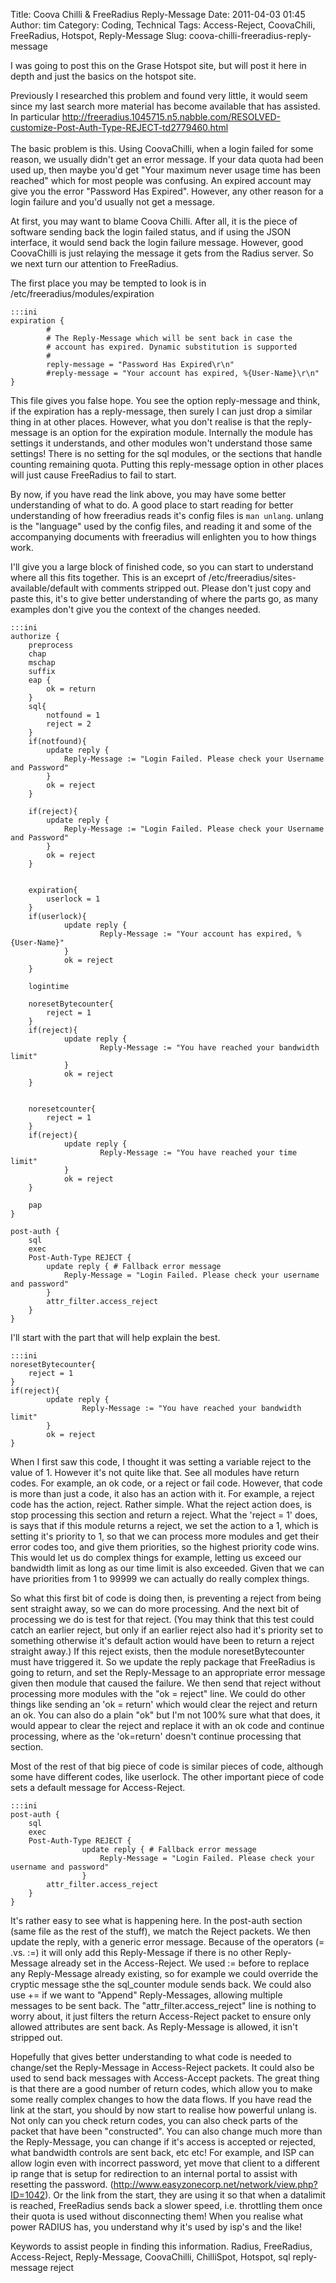 Title: Coova Chilli & FreeRadius Reply-Message
Date: 2011-04-03 01:45
Author: tim
Category: Coding, Technical
Tags: Access-Reject, CoovaChili, FreeRadius, Hotspot, Reply-Message
Slug: coova-chilli-freeradius-reply-message

I was going to post this on the Grase Hotspot site, but will post it
here in depth and just the basics on the hotspot site.

Previously I researched this problem and found very little, it would
seem since my last search more material has become available that has
assisted. In particular
[http://freeradius.1045715.n5.nabble.com/RESOLVED-customize-Post-Auth-Type-REJECT-td2779460.html  
][]  
The basic problem is this. Using CoovaChilli, when a login failed for
some reason, we usually didn't get an error message. If your data quota
had been used up, then maybe you'd get "Your maximum never usage time
has been reached" which for most people was confusing. An expired
account may give you the error "Password Has Expired". However, any
other reason for a login failure and you'd usually not get a message.

At first, you may want to blame Coova Chilli. After all, it is the piece
of software sending back the login failed status, and if using the JSON
interface, it would send back the login failure message. However, good
CoovaChilli is just relaying the message it gets from the Radius server.
So we next turn our attention to FreeRadius.

The first place you may be tempted to look is in
/etc/freeradius/modules/expiration

    :::ini
    expiration {
            #
            # The Reply-Message which will be sent back in case the
            # account has expired. Dynamic substitution is supported
            #
            reply-message = "Password Has Expired\r\n" 
            #reply-message = "Your account has expired, %{User-Name}\r\n"
    }


This file gives you false hope. You see the option reply-message and
think, if the expiration has a reply-message, then surely I can just
drop a similar thing in at other places. However, what you don't realise
is that the reply-message is an option for the expiration module.
Internally the module has settings it understands, and other modules
won't understand those same settings! There is no setting for the sql
modules, or the sections that handle counting remaining quota. Putting
this reply-message option in other places will just cause FreeRadius to
fail to start.

By now, if you have read the link above, you may have some better
understanding of what to do. A good place to start reading for better
understanding of how freeradius reads it's config files is `man unlang`.
unlang is the "language" used by the config files, and reading it and
some of the accompanying documents with freeradius will enlighten you to
how things work.

I'll give you a large block of finished code, so you can start to
understand where all this fits together. This is an exceprt of
/etc/freeradius/sites-available/default with comments stripped out.
Please don't just copy and paste this, it's to give better understanding
of where the parts go, as many examples don't give you the context of
the changes needed.

    :::ini
    authorize {
        preprocess
        chap
        mschap
        suffix
        eap {
            ok = return
        }
        sql{
            notfound = 1
            reject = 2
        }
        if(notfound){
            update reply {
                Reply-Message := "Login Failed. Please check your Username and Password"
            }
            ok = reject
        }
        
        if(reject){
            update reply {
                Reply-Message := "Login Failed. Please check your Username and Password"
            }
            ok = reject
        }   


        expiration{
            userlock = 1
        }
        if(userlock){
                update reply {
                        Reply-Message := "Your account has expired, %{User-Name}"
                }
                ok = reject
        }
        
        logintime

        noresetBytecounter{
            reject = 1
        }
        if(reject){
                update reply {
                        Reply-Message := "You have reached your bandwidth limit"
                }
                ok = reject
        }

        
        noresetcounter{
            reject = 1
        }
        if(reject){
                update reply {
                        Reply-Message := "You have reached your time limit"
                }
                ok = reject
        }

        pap
    }

    post-auth {
        sql
        exec
        Post-Auth-Type REJECT {
            update reply { # Fallback error message
                Reply-Message = "Login Failed. Please check your username and password"
            }
            attr_filter.access_reject
        }
    }

I'll start with the part that will help explain the best.

    :::ini
    noresetBytecounter{
        reject = 1
    }
    if(reject){
            update reply {
                    Reply-Message := "You have reached your bandwidth limit"
            }
            ok = reject
    }

When I first saw this code, I thought it was setting a variable reject
to the value of 1. However it's not quite like that. See all modules
have return codes. For example, an ok code, or a reject or fail code.
However, that code is more than just a code, it also has an action with
it. For example, a reject code has the action, reject. Rather simple.
What the reject action does, is stop processing this section and return
a reject. What the 'reject = 1' does, is says that if this module
returns a reject, we set the action to a 1, which is setting it's
priority to 1, so that we can process more modules and get their error
codes too, and give them priorities, so the highest priority code wins.
This would let us do complex things for example, letting us exceed our
bandwidth limit as long as our time limit is also exceeded. Given that
we can have priorities from 1 to 99999 we can actually do really complex
things.

So what this first bit of code is doing then, is preventing a reject
from being sent straight away, so we can do more processing. And the
next bit of processing we do is test for that reject. (You may think
that this test could catch an earlier reject, but only if an earlier
reject also had it's priority set to something otherwise it's default
action would have been to return a reject straight away.) If this reject
exists, then the module noresetBytecounter must have triggered it. So we
update the reply package that FreeRadius is going to return, and set the
Reply-Message to an appropriate error message given then module that
caused the failure. We then send that reject without processing more
modules with the "ok = reject" line. We could do other things like
sending an 'ok = return' which would clear the reject and return an ok.
You can also do a plain "ok" but I'm not 100% sure what that does, it
would appear to clear the reject and replace it with an ok code and
continue processing, where as the 'ok=return' doesn't continue
processing that section.

Most of the rest of that big piece of code is similar pieces of code,
although some have different codes, like userlock. The other important
piece of code sets a default message for Access-Reject.

    :::ini
    post-auth {
        sql
        exec
        Post-Auth-Type REJECT {
                    update reply { # Fallback error message
                        Reply-Message = "Login Failed. Please check your username and password"
                    }
            attr_filter.access_reject
        }
    }


It's rather easy to see what is happening here. In the post-auth section
(same file as the rest of the stuff), we match the Reject packets. We
then update the reply, with a generic error message. Because of the
operators (= .vs. :=) it will only add this Reply-Message if there is no
other Reply-Message already set in the Access-Reject. We used := before
to replace any Reply-Message already existing, so for example we could
override the cryptic message sthe the sql\_counter module sends back. We
could also use += if we want to "Append" Reply-Messages, allowing
multiple messages to be sent back. The "attr\_filter.access\_reject"
line is nothing to worry about, it just filters the return Access-Reject
packet to ensure only allowed attributes are sent back. As Reply-Message
is allowed, it isn't stripped out.

Hopefully that gives better understanding to what code is needed to
change/set the Reply-Message in Access-Reject packets. It could also be
used to send back messages with Access-Accept packets. The great thing
is that there are a good number of return codes, which allow you to make
some really complex changes to how the data flows. If you have read the
link at the start, you should by now start to realise how powerful
unlang is. Not only can you check return codes, you can also check parts
of the packet that have been "constructed". You can also change much
more than the Reply-Message, you can change if it's access is accepted
or rejected, what bandwidth controls are sent back, etc etc! For
example, and ISP can allow login even with incorrect password, yet move
that client to a different ip range that is setup for redirection to an
internal portal to assist with resetting the password.
(<http://www.easyzonecorp.net/network/view.php?ID=1042>). Or the link
from the start, they are using it so that when a datalimit is reached,
FreeRadius sends back a slower speed, i.e. throttling them once their
quota is used without disconnecting them! When you realise what power
RADIUS has, you understand why it's used by isp's and the like!

Keywords to assist people in finding this information. Radius,
FreeRadius, Access-Reject, Reply-Message, CoovaChilli, ChilliSpot,
Hotspot, sql reply-message reject

  [http://freeradius.1045715.n5.nabble.com/RESOLVED-customize-Post-Auth-Type-REJECT-td2779460.html  
 ]: http://freeradius.1045715.n5.nabble.com/RESOLVED-customize-Post-Auth-Type-REJECT-td2779460.html
